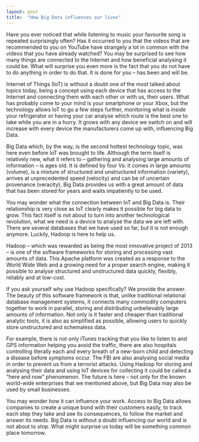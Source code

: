 ```yaml
---
layout: post
title:  "How Big Data influences our lives"
---
```



Have you ever noticed that while listening to music your favourite song is repeated surprisingly often? Has it occurred to you that the videos that are recommended to you on YouTube have strangely a lot in common with the videos that you have already watched? You may be surprised to see how many things are connected to the Internet and how beneficial analysing it could be. What will surprise you even more is the fact that you do not have to do anything in order to do that. It is done for you – has been and will be.

Internet of Things (IoT) is without a doubt one of the most talked about topics today, being a concept using each device that has access to the Internet and connecting them with each other or with us, their users. What has probably come to your mind is your smartphone or your Xbox, but the technology allows IoT to go a few steps further, monitoring what is inside your refrigerator or having your car analyse which route is the best one to take while you are in a hurry. It grows with any device we switch on and will increase with every device the manufacturers come up with, influencing Big Data.

Big Data which, by the way, is the second hottest technology topic, was here even before IoT was brought to life. Although the term itself is relatively new, what it refers to – gathering and analysing large amounts of information – is ages old. It is defined by four Vs: it comes in large amounts (volume), is a mixture of structured and unstructured information (variety), arrives at unprecedented speed (velocity) and can be of uncertain provenance (veracity), Big Data provides us with a great amount of data that has been stored for years and waits impatiently to be used.

You may wonder what the connection between IoT and Big Data is. Their relationship is very close as IoT clearly makes it possible for big data to grow. This fact itself is not about to turn into another technological revolution, what we need is a device to analyse the data we are left with. There are several databases that we have used so far, but it is not enough anymore. Luckily, Hadoop is here to help us.

Hadoop – which was rewarded as being the most innovative project of 2013 – is one of the software frameworks for storing and processing vast amounts of data. This Apache platform was created as a response to the World Wide Web and a growing need for a proper search engine, making it possible to analyse structured and unstructured data quickly, flexibly, reliably and at low-cost.

If you ask yourself why use Hadoop specifically? We provide the answer. The beauty of this software framework is that, unlike traditional relational database management systems, it connects many commodity computers together to work in parallel, storing and distributing unbelievably large amounts of information. Not only is it faster and cheaper than traditional analytic tools, it is also as simplified as possible, allowing users to quickly store unstructured and schemaless data.

For example, there is not only iTunes tracking that you like to listen to and GPS information helping you avoid the traffic, there are also hospitals controlling literally each and every breath of a new-born child and detecting a disease before symptoms occur. The FBI are also analysing social media in order to prevent us from a terrorist attacks. Using Hadoop for storing and analysing their data and using IoT devices for collecting it could be called a “here and now” phenomenon. The future is here – not only for the known world-wide enterprises that we mentioned above, but Big Data may also be used by small businesses.

You may wonder how it can influence your work. Access to Big Data allows companies to create a unique bond with their customers easily, to track each step they take and see its consequences, to follow the market and answer its needs. Big Data is without a doubt influencing our world and is not about to stop. What might surprise us today will be something common place tomorrow.
